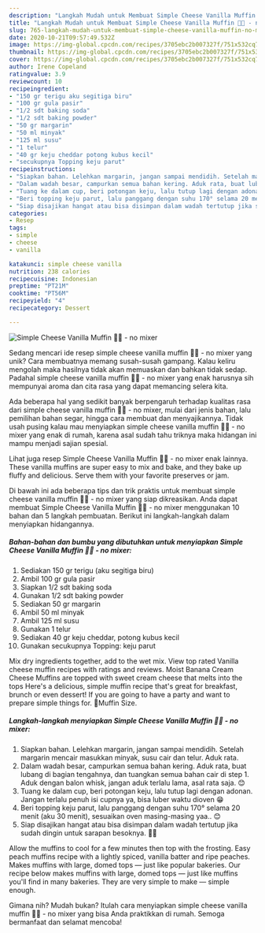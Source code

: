 ```yaml
---
description: "Langkah Mudah untuk Membuat Simple Cheese Vanilla Muffin 🧁🧁 - no mixer, Lezat Sekali"
title: "Langkah Mudah untuk Membuat Simple Cheese Vanilla Muffin 🧁🧁 - no mixer, Lezat Sekali"
slug: 765-langkah-mudah-untuk-membuat-simple-cheese-vanilla-muffin-no-mixer-lezat-sekali
date: 2020-10-21T09:57:49.532Z
image: https://img-global.cpcdn.com/recipes/3705ebc2b007327f/751x532cq70/simple-cheese-vanilla-muffin-🧁🧁-no-mixer-foto-resep-utama.jpg
thumbnail: https://img-global.cpcdn.com/recipes/3705ebc2b007327f/751x532cq70/simple-cheese-vanilla-muffin-🧁🧁-no-mixer-foto-resep-utama.jpg
cover: https://img-global.cpcdn.com/recipes/3705ebc2b007327f/751x532cq70/simple-cheese-vanilla-muffin-🧁🧁-no-mixer-foto-resep-utama.jpg
author: Irene Copeland
ratingvalue: 3.9
reviewcount: 10
recipeingredient:
- "150 gr terigu aku segitiga biru"
- "100 gr gula pasir"
- "1/2 sdt baking soda"
- "1/2 sdt baking powder"
- "50 gr margarin"
- "50 ml minyak"
- "125 ml susu"
- "1 telur"
- "40 gr keju cheddar potong kubus kecil"
- "secukupnya Topping keju parut"
recipeinstructions:
- "Siapkan bahan. Lelehkan margarin, jangan sampai mendidih. Setelah margarin mencair masukkan minyak, susu cair dan telur. Aduk rata."
- "Dalam wadah besar, campurkan semua bahan kering. Aduk rata, buat lubang di bagian tengahnya, dan tuangkan semua bahan cair di step 1. Aduk dengan balon whisk, jangan aduk terlalu lama, asal rata saja. 😊"
- "Tuang ke dalam cup, beri potongan keju, lalu tutup lagi dengan adonan. Jangan terlalu penuh isi cupnya ya, bisa luber waktu dioven 😁"
- "Beri topping keju parut, lalu panggang dengan suhu 170° selama 20 menit (aku 30 menit), sesuaikan oven masing-masing yaa.. 😊"
- "Siap disajikan hangat atau bisa disimpan dalam wadah tertutup jika sudah dingin untuk sarapan besoknya. 🧁🧁"
categories:
- Resep
tags:
- simple
- cheese
- vanilla

katakunci: simple cheese vanilla 
nutrition: 238 calories
recipecuisine: Indonesian
preptime: "PT21M"
cooktime: "PT56M"
recipeyield: "4"
recipecategory: Dessert

---
```



![Simple Cheese Vanilla Muffin 🧁🧁 - no mixer](https://img-global.cpcdn.com/recipes/3705ebc2b007327f/751x532cq70/simple-cheese-vanilla-muffin-🧁🧁-no-mixer-foto-resep-utama.jpg)

Sedang mencari ide resep simple cheese vanilla muffin 🧁🧁 - no mixer yang unik? Cara membuatnya memang susah-susah gampang. Kalau keliru mengolah maka hasilnya tidak akan memuaskan dan bahkan tidak sedap. Padahal simple cheese vanilla muffin 🧁🧁 - no mixer yang enak harusnya sih mempunyai aroma dan cita rasa yang dapat memancing selera kita.

Ada beberapa hal yang sedikit banyak berpengaruh terhadap kualitas rasa dari simple cheese vanilla muffin 🧁🧁 - no mixer, mulai dari jenis bahan, lalu pemilihan bahan segar, hingga cara membuat dan menyajikannya. Tidak usah pusing kalau mau menyiapkan simple cheese vanilla muffin 🧁🧁 - no mixer yang enak di rumah, karena asal sudah tahu triknya maka hidangan ini mampu menjadi sajian spesial.

Lihat juga resep Simple Cheese Vanilla Muffin 🧁🧁 - no mixer enak lainnya. These vanilla muffins are super easy to mix and bake, and they bake up fluffy and delicious. Serve them with your favorite preserves or jam.


Di bawah ini ada beberapa tips dan trik praktis untuk membuat simple cheese vanilla muffin 🧁🧁 - no mixer yang siap dikreasikan. Anda dapat membuat Simple Cheese Vanilla Muffin 🧁🧁 - no mixer menggunakan 10 bahan dan 5 langkah pembuatan. Berikut ini langkah-langkah dalam menyiapkan hidangannya.

<!--inarticleads1-->

##### Bahan-bahan dan bumbu yang dibutuhkan untuk menyiapkan Simple Cheese Vanilla Muffin 🧁🧁 - no mixer:

1. Sediakan 150 gr terigu (aku segitiga biru)
1. Ambil 100 gr gula pasir
1. Siapkan 1/2 sdt baking soda
1. Gunakan 1/2 sdt baking powder
1. Sediakan 50 gr margarin
1. Ambil 50 ml minyak
1. Ambil 125 ml susu
1. Gunakan 1 telur
1. Sediakan 40 gr keju cheddar, potong kubus kecil
1. Gunakan secukupnya Topping: keju parut


Mix dry ingredients together, add to the wet mix. View top rated Vanilla cheese muffin recipes with ratings and reviews. Moist Banana Cream Cheese Muffins are topped with sweet cream cheese that melts into the tops Here&#39;s a delicious, simple muffin recipe that&#39;s great for breakfast, brunch or even dessert! If you are going to have a party and want to prepare simple things for. 🧁Muffin Size. 

<!--inarticleads2-->

##### Langkah-langkah menyiapkan Simple Cheese Vanilla Muffin 🧁🧁 - no mixer:

1. Siapkan bahan. Lelehkan margarin, jangan sampai mendidih. Setelah margarin mencair masukkan minyak, susu cair dan telur. Aduk rata.
1. Dalam wadah besar, campurkan semua bahan kering. Aduk rata, buat lubang di bagian tengahnya, dan tuangkan semua bahan cair di step 1. Aduk dengan balon whisk, jangan aduk terlalu lama, asal rata saja. 😊
1. Tuang ke dalam cup, beri potongan keju, lalu tutup lagi dengan adonan. Jangan terlalu penuh isi cupnya ya, bisa luber waktu dioven 😁
1. Beri topping keju parut, lalu panggang dengan suhu 170° selama 20 menit (aku 30 menit), sesuaikan oven masing-masing yaa.. 😊
1. Siap disajikan hangat atau bisa disimpan dalam wadah tertutup jika sudah dingin untuk sarapan besoknya. 🧁🧁


Allow the muffins to cool for a few minutes then top with the frosting. Easy peach muffins recipe with a lightly spiced, vanilla batter and ripe peaches. Makes muffins with large, domed tops — just like popular bakeries. Our recipe below makes muffins with large, domed tops — just like muffins you&#39;ll find in many bakeries. They are very simple to make — simple enough. 

Gimana nih? Mudah bukan? Itulah cara menyiapkan simple cheese vanilla muffin 🧁🧁 - no mixer yang bisa Anda praktikkan di rumah. Semoga bermanfaat dan selamat mencoba!
